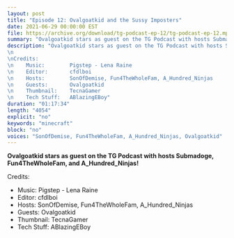 ```yaml
---
layout: post
title: "Episode 12: Ovalgoatkid and the Sussy Imposters"
date: 2021-06-29 00:00:00 EST
file: https://archive.org/download/tg-podcast-ep-12/tg-podcast-ep-12.mp3
summary: "Ovalgoatkid stars as guest on the TG Podcast with hosts Submadoge, Fun4TheWholeFam, and A_Hundred_Ninjas!"
description: "Ovalgoatkid stars as guest on the TG Podcast with hosts Submadoge, Fun4TheWholeFam, and A_Hundred_Ninjas!
\n 
\nCredits:
\n    Music:        Pigstep - Lena Raine
\n    Editor:       cfdlboi
\n    Hosts:        SonOfDemise, Fun4TheWholeFam, A_Hundred_Ninjas
\n    Guests:       Ovalgoatkid
\n    Thumbnail:    TecnaGamer
\n    Tech Stuff:   ABlazingEBoy"
duration: "01:17:34" 
length: "4054"
explicit: "no" 
keywords: "minecraft"
block: "no" 
voices: "SonOfDemise, Fun4TheWholeFam, A_Hundred_Ninjas, Ovalgoatkid"
---
```


**Ovalgoatkid stars as guest on the TG Podcast with hosts Submadoge, Fun4TheWholeFam, and A_Hundred_Ninjas!**

Credits:
- Music:        Pigstep - Lena Raine
- Editor:       cfdlboi
- Hosts:        SonOfDemise, Fun4TheWholeFam, A_Hundred_Ninjas
- Guests:       Ovalgoatkid
- Thumbnail:    TecnaGamer
- Tech Stuff:   ABlazingEBoy